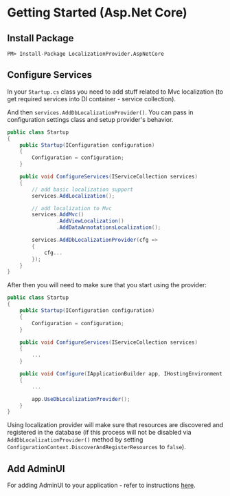 # Getting Started (Asp.Net Core)

## Install Package

```
PM> Install-Package LocalizationProvider.AspNetCore
```

## Configure Services

In your `Startup.cs` class you need to add stuff related to Mvc localization (to get required services into DI container - service collection).

And then `services.AddDbLocalizationProvider()`. You can pass in configuration settings class and setup provider's behavior.

```csharp
public class Startup
{
    public Startup(IConfiguration configuration)
    {
        Configuration = configuration;
    }

    public void ConfigureServices(IServiceCollection services)
    {
        // add basic localization support
        services.AddLocalization();

        // add localization to Mvc
        services.AddMvc()
                .AddViewLocalization()
                .AddDataAnnotationsLocalization();

        services.AddDbLocalizationProvider(cfg =>
        {
            cfg...
        });
    }
}
```

After then you will need to make sure that you start using the provider:

```csharp
public class Startup
{
    public Startup(IConfiguration configuration)
    {
        Configuration = configuration;
    }

    public void ConfigureServices(IServiceCollection services)
    {
        ...
    }

    public void Configure(IApplicationBuilder app, IHostingEnvironment env)
    {
        ...

        app.UseDbLocalizationProvider();
    }
}
```

Using localization provider will make sure that resources are discovered and registered in the database (if this process will not be disabled via `AddDbLocalizationProvider()` method by setting `ConfigurationContext.DiscoverAndRegisterResources` to `false`).

## Add AdminUI

For adding AdminUI to your application - refer to instructions [here](getting-started-adminui.md).
